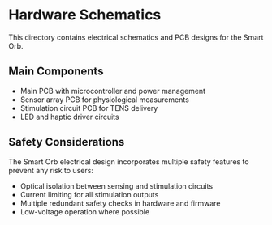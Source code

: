 # Hardware Schematics

This directory contains electrical schematics and PCB designs for the Smart Orb.

## Main Components

- Main PCB with microcontroller and power management
- Sensor array PCB for physiological measurements
- Stimulation circuit PCB for TENS delivery
- LED and haptic driver circuits

## Safety Considerations

The Smart Orb electrical design incorporates multiple safety features to prevent any risk to users:

- Optical isolation between sensing and stimulation circuits
- Current limiting for all stimulation outputs
- Multiple redundant safety checks in hardware and firmware
- Low-voltage operation where possible
